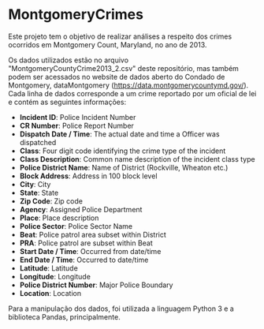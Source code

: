 # MontgomeryCrimes

Este projeto tem o objetivo de realizar análises a respeito dos crimes ocorridos em Montgomery Count, Maryland, no ano de 2013.

Os dados utilizados estão no arquivo "MontgomeryCountyCrime2013_2.csv" deste repositório, mas também podem ser acessados no website de dados aberto do Condado de Montgomery, dataMontgomery (https://data.montgomerycountymd.gov/). Cada linha de dados corresponde a um crime reportado por um oficial de lei e contém as seguintes informações:

* **Incident ID**: Police Incident Number
* **CR Number**: Police Report Number
* **Dispatch Date / Time**: The actual date and time a Officer was dispatched
* **Class**: Four digit code identifying the crime type of the incident
* **Class Description**: Common name description of the incident class type
* **Police District Name**: Name of District (Rockville, Wheaton etc.)
* **Block Address**: Address in 100 block level
* **City**: City
* **State**: State
* **Zip Code**: Zip code
* **Agency**: Assigned Police Department
* **Place**: Place description
* **Police Sector**: Police Sector Name
* **Beat**: Police patrol area subset within District
* **PRA**: Police patrol are subset within Beat
* **Start Date / Time**: Occurred from date/time
* **End Date / Time**: Occurred to date/time
* **Latitude**: Latitude
* **Longitude**: Longitude
* **Police District Number**: Major Police Boundary
* **Location**: Location

Para a manipulação dos dados, foi utilizada a linguagem Python 3 e a biblioteca Pandas, principalmente.
